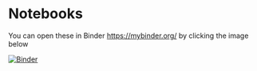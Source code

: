 # Notebooks

You can open these in Binder https://mybinder.org/ by clicking the image below

[![Binder](https://mybinder.org/badge_logo.svg)](https://mybinder.org/v2/gh/SQLDBAWithABeard/Notebooks/master)
